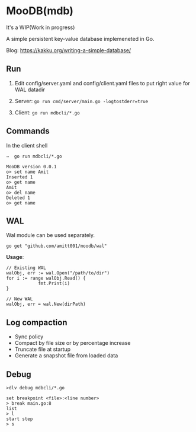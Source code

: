 # MooDB(mdb)

It's a WIP(Work in progress)

A simple persistent key-value database implemeneted in Go.

Blog: https://kakku.org/writing-a-simple-database/


## Run

1. Edit config/server.yaml and config/client.yaml files to put right value for WAL datadir

2. Server: `go run cmd/server/main.go -logtostderr=true`

3. Client: `go run mdbcli/*.go`

## Commands

In the client shell

```
⇒  go run mdbcli/*.go
```

```
MooDB version 0.0.1
o> set name Amit
Inserted 1
o> get name
Amit
o> del name
Deleted 1
o> get name
```

## WAL

Wal module can be used separately.

`go get "github.com/amitt001/moodb/wal"`

**Usage**:

```
// Existing WAL
walObj, err := wal.Open("/path/to/dir")
for i := range walObj.Read() {
			fmt.Print(i)
}

// New WAL
walObj, err = wal.New(dirPath)
```



## Log compaction

- Sync policy
- Compact by file size or by percentage increase
- Truncate file at startup
- Generate a snapshot file from loaded data



## Debug

```
>dlv debug mdbcli/*.go

set breakpoint <file>:<line number>
> break main.go:8
list
> l
start step
> s
```
